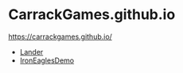 # CarrackGames.github.io
https://carrackgames.github.io/
* [Lander](https://CarrackGames.github.io/WebGLtestBuild/index.html)
* [IronEaglesDemo](https://CarrackGames.github.io/WebGLtestBuild/index.html)
